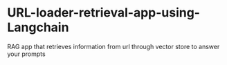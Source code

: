 # URL-loader-retrieval-app-using-Langchain
RAG app that retrieves information from url through vector store to answer your prompts
